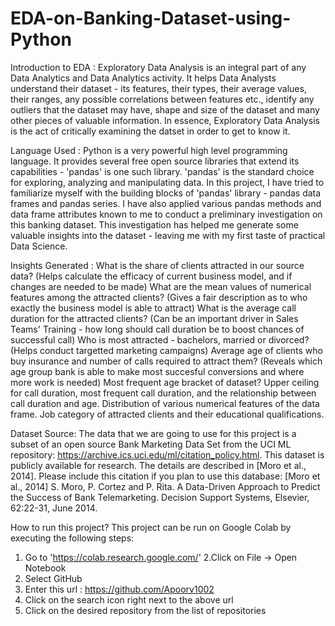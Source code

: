 # EDA-on-Banking-Dataset-using-Python

Introduction to EDA : 
Exploratory Data Analysis is an integral part of any Data Analytics and Data Analytics activity. It helps Data Analysts understand their dataset - its features, their types, their average values, their ranges, any possible correlations between features etc., identify any outliers that the dataset may have, shape and size of the dataset and many other pieces of valuable information. In essence, Exploratory Data Analysis is the act of critically examining the datset in order to get to know it.

Language Used : 
Python is a very powerful high level programming language. It provides several free open source libraries that extend its capabilities - 'pandas' is one such library. 'pandas' is the standard choice for exploring, analyzing and manipulating data. In this project, I have tried to familiarize myself with the building blocks of 'pandas' library - pandas data frames and pandas series. I have also applied various pandas methods and data frame attributes known to me to conduct a preliminary investigation 
on this banking dataset. This investigation has helped me generate some valuable insights into the dataset - leaving me with my first taste of practical Data Science.

Insights Generated :
What is the share of clients attracted in our source data? (Helps calculate the efficacy of current business model, and if changes are needed to be made)
What are the mean values of numerical features among the attracted clients? (Gives a fair description as to who exactly the business model is able to attract)
What is the average call duration for the attracted clients? (Can be an important driver in Sales Teams' Training - how long should call duration be to boost chances of successful call)
Who is most attracted - bachelors, married or divorced? (Helps conduct targetted marketing campaigns)
Average age of clients who buy insurance and number of calls required to attract them? (Reveals which age group bank is able to make most succesful conversions and where more work is needed)
Most frequent age bracket of dataset?
Upper ceiling for call duration, most frequent call duration, and the relationship between call duration and age.
Distribution of various numerical features of the data frame.
Job category of attracted clients and their educational qualifications.

Dataset Source:
The data that we are going to use for this project is a subset of an open source Bank Marketing Data Set from the UCI ML repository: https://archive.ics.uci.edu/ml/citation_policy.html.
This dataset is publicly available for research. The details are described in [Moro et al., 2014]. Please include this citation if you plan to use this database: [Moro et al., 2014] S. Moro, P. Cortez and P. Rita. A Data-Driven Approach to Predict the Success of Bank Telemarketing. Decision Support Systems, Elsevier, 62:22-31, June 2014.

How to run this project?
This project can be run on Google Colab by executing the following steps:
1. Go to 'https://colab.research.google.com/'
2.Click on File -> Open Notebook
3. Select GitHub
4. Enter this url : https://github.com/Apoorv1002
5. Click on the search icon right next to the above url
6. Click on the desired repository from the list of repositories
   
